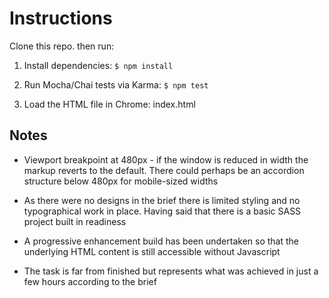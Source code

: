# Instructions

Clone this repo. then run:

1. Install dependencies: `$ npm install`

2. Run Mocha/Chai tests via Karma: `$ npm test`

3. Load the HTML file in Chrome: index.html

## Notes

- Viewport breakpoint at 480px - if the window is reduced in width the markup reverts to the default. There could perhaps be an accordion structure below 480px for mobile-sized widths

- As there were no designs in the brief there is limited styling and no typographical work in place. Having said that there is a basic SASS project built in readiness

- A progressive enhancement build has been undertaken so that the underlying HTML content is still accessible without Javascript

- The task is far from finished but represents what was achieved in just a few hours according to the brief
